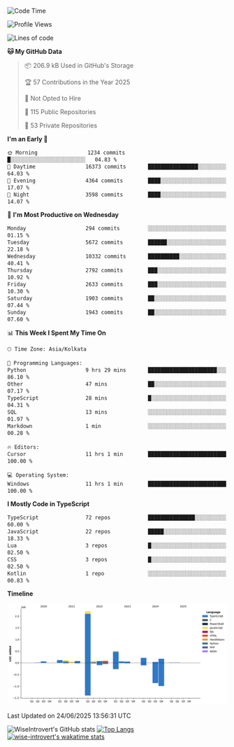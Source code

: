 <!--START_SECTION:waka-->
![Code Time](http://img.shields.io/badge/Code%20Time-2%2C359%20hrs%2054%20mins-blue)

![Profile Views](http://img.shields.io/badge/Profile%20Views-0-blue)

![Lines of code](https://img.shields.io/badge/From%20Hello%20World%20I%27ve%20Written-3.9%20million%20lines%20of%20code-blue)

**🐱 My GitHub Data** 

> 📦 206.9 kB Used in GitHub's Storage 
 > 
> 🏆 57 Contributions in the Year 2025
 > 
> 🚫 Not Opted to Hire
 > 
> 📜 115 Public Repositories 
 > 
> 🔑 53 Private Repositories 
 > 
**I'm an Early 🐤** 

```text
🌞 Morning                1234 commits        █░░░░░░░░░░░░░░░░░░░░░░░░   04.83 % 
🌆 Daytime                16373 commits       ████████████████░░░░░░░░░   64.03 % 
🌃 Evening                4364 commits        ████░░░░░░░░░░░░░░░░░░░░░   17.07 % 
🌙 Night                  3598 commits        ████░░░░░░░░░░░░░░░░░░░░░   14.07 % 
```
📅 **I'm Most Productive on Wednesday** 

```text
Monday                   294 commits         ░░░░░░░░░░░░░░░░░░░░░░░░░   01.15 % 
Tuesday                  5672 commits        ██████░░░░░░░░░░░░░░░░░░░   22.18 % 
Wednesday                10332 commits       ██████████░░░░░░░░░░░░░░░   40.41 % 
Thursday                 2792 commits        ███░░░░░░░░░░░░░░░░░░░░░░   10.92 % 
Friday                   2633 commits        ███░░░░░░░░░░░░░░░░░░░░░░   10.30 % 
Saturday                 1903 commits        ██░░░░░░░░░░░░░░░░░░░░░░░   07.44 % 
Sunday                   1943 commits        ██░░░░░░░░░░░░░░░░░░░░░░░   07.60 % 
```


📊 **This Week I Spent My Time On** 

```text
🕑︎ Time Zone: Asia/Kolkata

💬 Programming Languages: 
Python                   9 hrs 29 mins       ██████████████████████░░░   86.10 % 
Other                    47 mins             ██░░░░░░░░░░░░░░░░░░░░░░░   07.17 % 
TypeScript               28 mins             █░░░░░░░░░░░░░░░░░░░░░░░░   04.31 % 
SQL                      13 mins             ░░░░░░░░░░░░░░░░░░░░░░░░░   01.97 % 
Markdown                 1 min               ░░░░░░░░░░░░░░░░░░░░░░░░░   00.28 % 

🔥 Editors: 
Cursor                   11 hrs 1 min        █████████████████████████   100.00 % 

💻 Operating System: 
Windows                  11 hrs 1 min        █████████████████████████   100.00 % 
```

**I Mostly Code in TypeScript** 

```text
TypeScript               72 repos            ███████████████░░░░░░░░░░   60.00 % 
JavaScript               22 repos            █████░░░░░░░░░░░░░░░░░░░░   18.33 % 
Lua                      3 repos             █░░░░░░░░░░░░░░░░░░░░░░░░   02.50 % 
CSS                      3 repos             █░░░░░░░░░░░░░░░░░░░░░░░░   02.50 % 
Kotlin                   1 repo              ░░░░░░░░░░░░░░░░░░░░░░░░░   00.83 % 
```



**Timeline**

![Lines of Code chart](https://raw.githubusercontent.com/wise-introvert/wise-introvert/master/assets/bar_graph.png)


 Last Updated on 24/06/2025 13:56:31 UTC
<!--END_SECTION:waka-->

![WiseIntrovert's GitHub stats](https://github-readme-stats.vercel.app/api?username=wise-introvert&count_private=true&show_icons=true)
[![Top Langs](https://github-readme-stats.vercel.app/api/top-langs/?username=wise-introvert&langs_count=10)](https://github.com/anuraghazra/github-readme-stats)
[![wise-introvert's wakatime stats](https://github-readme-stats.vercel.app/api/wakatime?username=wiseintrovert)](https://github.com/anuraghazra/github-readme-stats)
